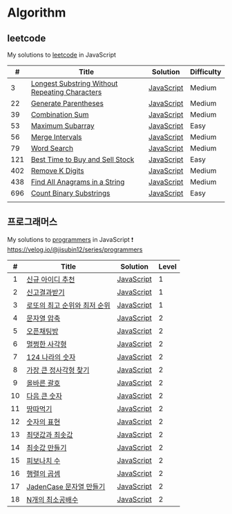 # Algorithm

## leetcode
My solutions to [leetcode](https://leetcode.com/) in JavaScript

| #    | Title | Solution | Difficulty |
| ---- | ----- | -------- | ---------- |
| 3  | [Longest Substring Without Repeating Characters](https://leetcode.com/problems/longest-substring-without-repeating-characters/) | [JavaScript](./leetcode/leetcode_3.js) | Medium |
| 22 | [Generate Parentheses](https://leetcode.com/problems/generate-parentheses/) | [JavaScript](./leetcode/leetcode_22.js) | Medium |
| 39 | [Combination Sum](https://leetcode.com/problems/combination-sum/) | [JavaScript](./leetcode/leetcode_39.js) | Medium |
| 53 | [Maximum Subarray](https://leetcode.com/problems/maximum-subarray/) | [JavaScript](./leetcode/leetcode_53.js) | Easy |
| 56 | [Merge Intervals](https://leetcode.com/problems/maximum-subarray/) | [JavaScript](./leetcode/leetcode_56.js) | Medium |
| 79 | [Word Search](https://leetcode.com/problems/word-search/) | [JavaScript](./leetcode/leetcode_79.js) | Medium |
| 121 | [Best Time to Buy and Sell Stock](https://leetcode.com/problems/best-time-to-buy-and-sell-stock/) | [JavaScript](./leetcode/leetcode_121.js) | Easy |
| 402 | [Remove K Digits](https://leetcode.com/problems/remove-k-digits/) | [JavaScript](./leetcode/leetcode_402.js) | Medium |
| 438 | [Find All Anagrams in a String](https://leetcode.com/problems/count-binary-substrings/) | [JavaScript](./leetcode/leetcode_438.js) | Medium |
| 696 | [Count Binary Substrings](https://leetcode.com/problems/longest-substring-without-repeating-characters/) | [JavaScript](./leetcode/leetcode_696.js) | Easy |
||||

## 프로그래머스
My solutions to [programmers](https://programmers.co.kr/learn/challenges) in JavaScript
❗️ https://velog.io/@jisubin12/series/programmers

|#  | Title               | Solution |  Level   |
|:---:| ----------------- | -------- | -------- |
|1|[신규 아이디 추천](https://programmers.co.kr/learn/courses/30/lessons/72410)|[JavaScript](./프로그래머스/Level%201/신규%20아이디%20추천.js)|1|
|2|[신고결과받기](https://programmers.co.kr/learn/courses/30/lessons/92334)|[JavaScript](./프로그래머스/Level%201/신고결과받기.js)|1|
|3|[로또의 최고 순위와 최저 순위](https://programmers.co.kr/learn/courses/30/lessons/77484)|[JavaScript](./프로그래머스/Level%201/로또의%20최고%20순위와%20최저%20순위.js)|1|
|4|[문자열 압축](https://programmers.co.kr/learn/courses/30/lessons/60057)      | [JavaScript](./프로그래머스/Level%202/문자열%20압축.js)   | 2|
|5|[오픈채팅방](https://programmers.co.kr/learn/courses/30/lessons/42888)       | [JavaScript](./프로그래머스/Level%202/오픈채팅방.js)    | 2|
|6|[멀쩡한 사각형](https://programmers.co.kr/learn/courses/30/lessons/62048)     | [JavaScript](./프로그래머스/Level%202/멀쩡한%20사각형.js) | 2 |
|7|[124 나라의 숫자](https://programmers.co.kr/learn/courses/30/lessons/12899)|[JavaScript](./프로그래머스/Level%202/124%20나라의%20숫자.js)|2|
|8|[가장 큰 정사각형 찾기](https://programmers.co.kr/learn/courses/30/lessons/12905)|[JavaScript](./프로그래머스/Level%202/가장%20큰%20정사각형%20찾기.js)|2|
|9|[올바른 괄호](https://programmers.co.kr/learn/courses/30/lessons/12909)|[JavaScript](./프로그래머스/Level%202/올바른%20괄호.js)|2|
|10|[다음 큰 숫자](https://programmers.co.kr/learn/courses/30/lessons/12911)|[JavaScript](./프로그래머스/Level%202/다음%20큰%20숫자.js)|2|
|11|[땅따먹기](https://programmers.co.kr/learn/courses/30/lessons/12913)|[JavaScript](./프로그래머스/Level%202/땅따먹기.js)|2|
|12|[숫자의 표현](https://programmers.co.kr/learn/courses/30/lessons/12924)|[JavaScript](./프로그래머스/Level%202/숫자의%20표현.js)|2|
|13|[최댓값과 최솟값](https://programmers.co.kr/learn/courses/30/lessons/12939)|[JavaScript](./프로그래머스/Level%202/최댓값과%20최솟값.js)|2|
|14|[최솟값 만들기](https://programmers.co.kr/learn/courses/30/lessons/12941)|[JavaScript](./프로그래머스/Level%202/최솟값%20만들기.js)|2|
|15|[피보나치 수](https://programmers.co.kr/learn/courses/30/lessons/12945)|[JavaScript](./프로그래머스/Level%202/피보나치%20수.js)|2|
|16|[행렬의 곱셈](https://programmers.co.kr/learn/courses/30/lessons/12949)|[JavaScript](./프로그래머스/Level%202/행렬의%20곱셈.js)|2|
|17|[JadenCase 문자열 만들기](https://programmers.co.kr/learn/courses/30/lessons/12951)|[JavaScript](./프로그래머스/Level%202/JadenCase%20문자열%20만들기.js)|2|
|18|[N개의 최소공배수](https://programmers.co.kr/learn/courses/30/lessons/12953)|[JavaScript](./프로그래머스/Level%202/N개의%20최소공배수.js)|2|


